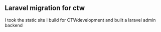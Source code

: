 

## Laravel migration for ctw

I took the static site I build for CTWdevelopment and built a laravel admin backend
